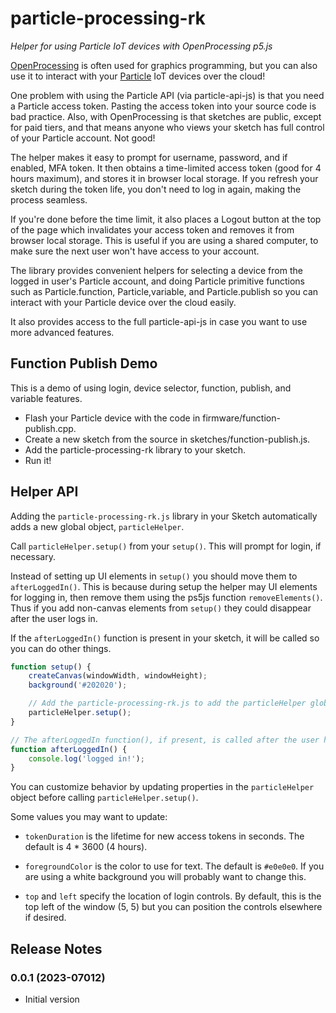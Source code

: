 # particle-processing-rk

*Helper for using Particle IoT devices with OpenProcessing p5.js*

[OpenProcessing](https://openprocessing.org/) is often used for graphics programming, but you can also use it to interact with your [Particle](https://particle.io/) IoT devices over the cloud!

One problem with using the Particle API (via particle-api-js) is that you need a Particle access token. Pasting the access token into your source code is bad practice. Also, with OpenProcessing is that sketches are public, except for paid tiers, and that means anyone who views your sketch has full control of your Particle account. Not good!

The helper makes it easy to prompt for username, password, and if enabled, MFA token. It then obtains a time-limited access token (good for 4 hours maximum), and stores it in browser local storage. If you refresh your sketch during the token life, you don't need to log in again, making the process seamless.

If you're done before the time limit, it also places a Logout button at the top of the page which invalidates your access token and removes it from browser local storage. This is useful if you are using a shared computer, to make sure the next user won't have access to your account.

The library provides convenient helpers for selecting a device from the logged in user's Particle account, and doing Particle primitive functions such as Particle.function, Particle,variable, and Particle.publish so you can interact with your Particle device over the cloud easily.

It also provides access to the full particle-api-js in case you want to use more advanced features.

## Function Publish Demo

This is a demo of using login, device selector, function, publish, and variable features.

- Flash your Particle device with the code in firmware/function-publish.cpp.
- Create a new sketch from the source in sketches/function-publish.js.
- Add the particle-processing-rk library to your sketch.
- Run it!

## Helper API

Adding the `particle-processing-rk.js` library in your Sketch automatically adds a new global object, `particleHelper`.

Call `particleHelper.setup()` from your `setup()`. This will prompt for login, if necessary.

Instead of setting up UI elements in `setup()` you should move them to `afterLoggedIn()`. This is because during setup the helper may UI elements for logging in, then remove them using the ps5js function `removeElements()`. Thus if you add non-canvas elements from `setup()` they could disappear after the user logs in.

If the `afterLoggedIn()` function is present in your sketch, it will be called so you can do other things.

```js
function setup() {
    createCanvas(windowWidth, windowHeight);
    background('#202020');

    // Add the particle-processing-rk.js to add the particleHelper global object
    particleHelper.setup();
}

// The afterLoggedIn function(), if present, is called after the user has logged in
function afterLoggedIn() {
    console.log('logged in!');
}
```

You can customize behavior by updating properties in the `particleHelper` object before calling `particleHelper.setup()`.

Some values you may want to update:

- `tokenDuration` is the lifetime for new access tokens in seconds. The default is 4 * 3600 (4 hours).

- `foregroundColor` is the color to use for text. The default is `#e0e0e0`. If you are using a white background you will probably want to change this.

- `top` and `left` specify the location of login controls. By default, this is the top left of the window (5, 5) but you can position the controls elsewhere if desired.


## Release Notes

### 0.0.1 (2023-07012)

- Initial version
